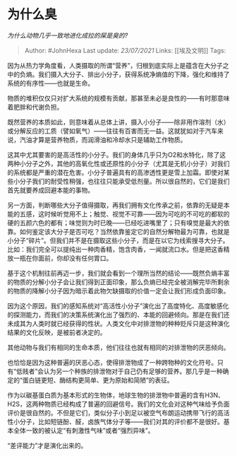 # 为什么臭
*为什么动物几乎一致地进化成拉的屎是臭的?*

> Author: #JohnHexa
Last update: *23/07/2021* 
Links: [[埃及文明]]
Tags:  

 
因为从热力学角度看，人类摄取的所谓“营养”，归根到底实际上是蕴含在大分子之中的负熵。我们摄入大分子、排出小分子，获得系统净熵值的下降，强化和维持了系统的有序性——也就是生命。

物质的堆积仅仅只对扩大系统的规模有贡献，那甚至未必是良性的——有时那意味着肥胖和代谢负担。

既然营养的本质如此，则意味着从总体上讲，摄入小分子——除非用作溶剂（水）或分解反应的工质（譬如氧气）——往往有百害而无一益。这就犹如对于汽车来说，汽油才算是营养物质，而润滑油和冷却水只是辅助工作物质。

这其中尤其要害的是高活性的小分子。我们的身体几乎只为O2和水特化，除了这两种小分子之外，其他的高氧化性或还原性的小分子（尤其是无机小分子）对我们的系统都是严重的潜在危害。小分子普遍具有的高渗透性更是雪上加霜。即使对某些小分子我们的耐受性稍强，也往往只能承受低剂量。所以很自然的，它们是我们首先就要养成回避本能的事物。

另一方面，判断哪些大分子值得摄取，再我们拥有文化传承之前，依靠的无疑是本能的五感，这时候听觉用不上；触觉、视觉不可靠——因为可吃的不可吃的都软的硬的五颜六色的都有；味觉则为时已晚——已经吃进嘴里了；只有嗅觉是最大的依靠。如何鉴定该大分子是否可吃？当然依靠鉴定它的自然分解物最为可靠，也就是小分子“碎片”。但我们并不是在摄取这些小分子，而是在以它为线索搜寻大分子。比如：我们完全可以提纯出一种肉香精，饱含肉香，一闻就流口水。但是把这香精放一瓶在你面前，你却没有任何胃口。

基于这个机制往前再迈一步，我们就会看到一个理所当然的结论——既然负熵丰富的物质的分解小分子会让我们得到正面印象，那么负熵已经完全被消解完毕所剩余的物质的降解小分子因为暗示着此物欠缺摄取的价值一定会让我们形成负面印象。

因为这个原因，我们的感知系统对“高活性小分子”演化出了高度特化、高度敏感化的探测能力，而我们的决策系统演化出了强烈的、本能的回避倾向。那是在我们还未成其为人类时就已经获得的性状。人类文化中对排泄物的种种贬斥只是这种演化结果的文化反映，是被前者决定的。

其他动物与我们有相同的生命本质，他们往往也就有相同的对排泄物的厌恶倾向。

也恰恰是因为这种普遍的厌恶心态，使得排泄物成了一种跨物种的文化符号。只有“低贱者”会认为另一个种族的排泄物对于自己仍有足够的营养。那几乎是一种确定的“蛋白链更短、酶结构更简单、更为原始和简陋”的表征。

作为以碳基蛋白质为基本形式的生物体，地球生物的排泄物中普遍的含有H3N、H2S，这两种物质已经构成了普遍的回避信号。我们的文化会对这种气味给予负面评价是很自然的。不但是它们，类似分子小到足以被空气布朗运动携带飞行的高活性小分子，比如短链酚、醛，卤族气体分子等——我们对其的评价都不是很好。基本全体一致的被认定“有刺激性气味”或者“强烈异味”。

“差评能力”才是演化出来的。



